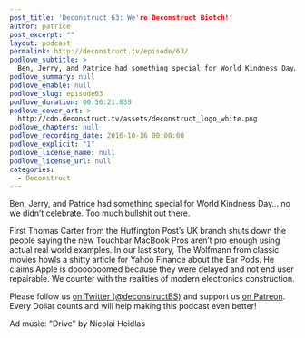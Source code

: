 ```yaml
---
post_title: 'Deconstruct 63: We're Deconstruct Biotch!'
author: patrice
post_excerpt: ""
layout: podcast
permalink: http://deconstruct.tv/episode/63/
podlove_subtitle: >
  Ben, Jerry, and Patrice had something special for World Kindness Day… no we didn’t celebrate.  Too much bullshit out there. 
podlove_summary: null
podlove_enable: null
podlove_slug: episode63
podlove_duration: 00:50:21.839
podlove_cover_art: >
  http://cdn.deconstruct.tv/assets/deconstruct_logo_white.png
podlove_chapters: null
podlove_recording_date: 2016-10-16 00:00:00
podlove_explicit: "1"
podlove_license_name: null
podlove_license_url: null
categories:
  - Deconstruct
---
```

<p>Ben, Jerry, and Patrice had something special for World Kindness Day… no we didn’t celebrate.  Too much bullshit out there.</p>
<p>First Thomas Carter from the Huffington Post’s UK branch shuts down the people saying the new Touchbar MacBook Pros aren’t pro enough using actual real world examples.  In our last story, The Wolfmann from classic movies howls a shitty article for Yahoo Finance about the Ear Pods.  He claims Apple is dooooooomed because they were delayed and not end user repairable.  We counter with the realities of modern electronics construction.</p>
<p>
Please follow us <a href="http://twitter.com/deconstructBS">on Twitter (@deconstructBS)</a> and support us <a href="http://patreon.com/deconstruct">on Patreon</a>. Every Dollar counts and will help making this podcast even better!
</p>
<p>Ad music: "Drive" by Nicolai Heidlas</p>